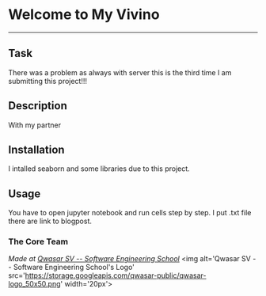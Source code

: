 # Welcome to My Vivino
***

## Task
There was a problem as always with server this is the third time I am submitting this project!!!
## Description
With my partner

## Installation
I intalled seaborn and some libraries due to this project.

## Usage
You have to open jupyter notebook and run cells step by step. I put .txt file there are link to blogpost. 

### The Core Team


<span><i>Made at <a href='https://qwasar.io'>Qwasar SV -- Software Engineering School</a></i></span>
<span><img alt='Qwasar SV -- Software Engineering School's Logo' src='https://storage.googleapis.com/qwasar-public/qwasar-logo_50x50.png' width='20px'></span>
